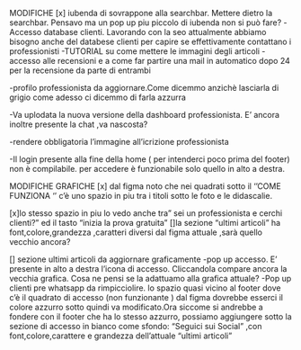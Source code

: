 MODIFICHE
[x] iubenda di sovrappone alla searchbar. Mettere dietro la searchbar. Pensavo ma un pop up
piu piccolo di iubenda non si può fare?
-Accesso database clienti. Lavorando con la seo attualmente abbiamo bisogno anche del
databese clienti per capire se effettivamente contattano i professionisti
-TUTORIAL su come mettere le immagini degli articoli
-accesso alle recensioni e a come far partire una mail in automatico dopo 24 per la
recensione da parte di entrambi


-profilo professionista da aggiornare.Come dicemmo anzichè lasciarla di grigio come adesso
ci dicemmo di farla azzurra



-Va uplodata la nuova versione della dashboard professionista. E’ ancora inoltre presente la
chat ,va nascosta?

-rendere obbligatoria l’immagine all’icrizione professionista

-Il login presente alla fine della home ( per intenderci poco prima del footer) non è
compilabile. per accedere è funzionabile solo quello in alto a destra.


MODIFICHE GRAFICHE
[x] dal figma noto che nei quadrati sotto il ‘’COME FUNZIONA ‘’ c’è uno spazio in piu tra i titoli
sotto le foto e le didascalie.

[x]lo stesso spazio in piu lo vedo anche tra” sei un professionista e cerchi clienti?”
ed il tasto “inizia la prova gratuita”
[]la sezione “ultimi articoli” ha font,colore,grandezza ,caratteri diversi dal figma attuale ,sarà
quello vecchio ancora?

[] sezione ultimi articoli da aggiornare graficamente
-pop up accesso. E’ presente in alto a destra l’icona di accesso. Cliccandola compare
ancora la vecchia grafica. Cosa ne pensi se la adattuamo alla grafica attuale?
-Pop up clienti pre whatsapp da rimpicciolire.
lo spazio quasi vicino al footer dove c’è il quadrato di accesso (non funzionante ) dal figma
dovrebbe esserci il colore azzurro sotto quindi va modificato.Ora siccome si andrebbe a
fondere con il footer che ha lo stesso azzurro, possiamo aggiungere sotto la sezione di
accesso in bianco come sfondo:
“Seguici sui Social” ,con font,colore,carattere e grandezza dell’attuale “ultimi articoli”